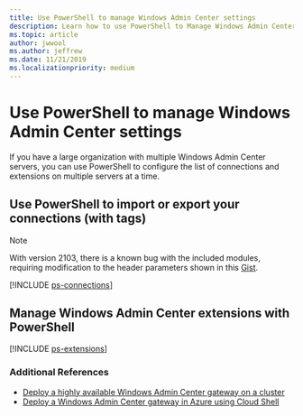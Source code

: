 ```yaml
---
title: Use PowerShell to manage Windows Admin Center settings
description: Learn how to use PowerShell to Manage Windows Admin Center Settings and Configuration
ms.topic: article
author: jwwool
ms.author: jeffrew
ms.date: 11/21/2019
ms.localizationpriority: medium
---
```


# Use PowerShell to manage Windows Admin Center settings

If you have a large organization with multiple Windows Admin Center servers, you can use PowerShell to configure the list of connections and extensions on multiple servers at a time.

## Use PowerShell to import or export your connections (with tags)

> [!NOTE]
> With version 2103, there is a known bug with the included modules, requiring modification to the header parameters shown in this [Gist](https://gist.github.com/Snozzberries/3ed0a64f691b262d2b5edcbfdf4d2a37).

[!INCLUDE [ps-connections](../includes/ps-connections.md)]

## Manage Windows Admin Center extensions with PowerShell

[!INCLUDE [ps-extensions](../includes/ps-extensions.md)]

### Additional References

* [Deploy a highly available Windows Admin Center gateway on a cluster](../deploy/high-availability.md)
* [Deploy a Windows Admin Center gateway in Azure using Cloud Shell](../azure/deploy-wac-in-azure.md)
